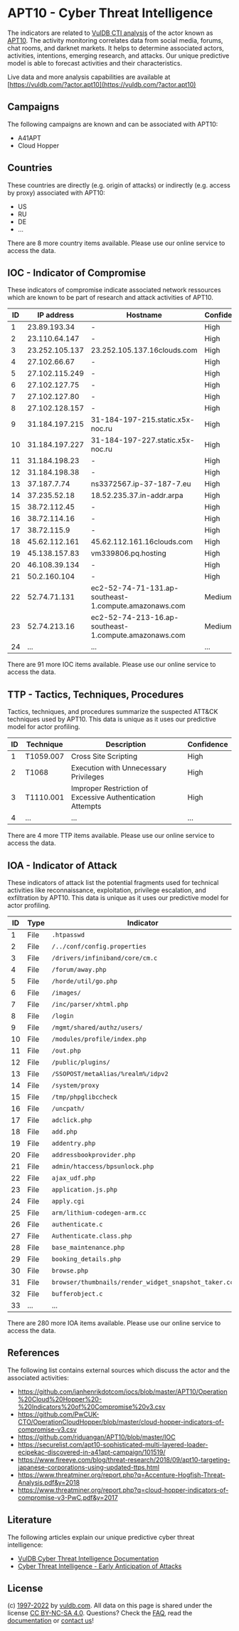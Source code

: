 # APT10 - Cyber Threat Intelligence

The indicators are related to [VulDB CTI analysis](https://vuldb.com/?kb.cti) of the actor known as [APT10](https://vuldb.com/?actor.apt10). The activity monitoring correlates data from social media, forums, chat rooms, and darknet markets. It helps to determine associated actors, activities, intentions, emerging research, and attacks. Our unique predictive model is able to forecast activities and their characteristics.

Live data and more analysis capabilities are available at [https://vuldb.com/?actor.apt10](https://vuldb.com/?actor.apt10)

## Campaigns

The following campaigns are known and can be associated with APT10:

* A41APT
* Cloud Hopper

## Countries

These countries are directly (e.g. origin of attacks) or indirectly (e.g. access by proxy) associated with APT10:

* US
* RU
* DE
* ...

There are 8 more country items available. Please use our online service to access the data.

## IOC - Indicator of Compromise

These indicators of compromise indicate associated network ressources which are known to be part of research and attack activities of APT10.

ID | IP address | Hostname | Confidence
-- | ---------- | -------- | ----------
1 | 23.89.193.34 | - | High
2 | 23.110.64.147 | - | High
3 | 23.252.105.137 | 23.252.105.137.16clouds.com | High
4 | 27.102.66.67 | - | High
5 | 27.102.115.249 | - | High
6 | 27.102.127.75 | - | High
7 | 27.102.127.80 | - | High
8 | 27.102.128.157 | - | High
9 | 31.184.197.215 | 31-184-197-215.static.x5x-noc.ru | High
10 | 31.184.197.227 | 31-184-197-227.static.x5x-noc.ru | High
11 | 31.184.198.23 | - | High
12 | 31.184.198.38 | - | High
13 | 37.187.7.74 | ns3372567.ip-37-187-7.eu | High
14 | 37.235.52.18 | 18.52.235.37.in-addr.arpa | High
15 | 38.72.112.45 | - | High
16 | 38.72.114.16 | - | High
17 | 38.72.115.9 | - | High
18 | 45.62.112.161 | 45.62.112.161.16clouds.com | High
19 | 45.138.157.83 | vm339806.pq.hosting | High
20 | 46.108.39.134 | - | High
21 | 50.2.160.104 | - | High
22 | 52.74.71.131 | ec2-52-74-71-131.ap-southeast-1.compute.amazonaws.com | Medium
23 | 52.74.213.16 | ec2-52-74-213-16.ap-southeast-1.compute.amazonaws.com | Medium
24 | ... | ... | ...

There are 91 more IOC items available. Please use our online service to access the data.

## TTP - Tactics, Techniques, Procedures

Tactics, techniques, and procedures summarize the suspected ATT&CK techniques used by APT10. This data is unique as it uses our predictive model for actor profiling.

ID | Technique | Description | Confidence
-- | --------- | ----------- | ----------
1 | T1059.007 | Cross Site Scripting | High
2 | T1068 | Execution with Unnecessary Privileges | High
3 | T1110.001 | Improper Restriction of Excessive Authentication Attempts | High
4 | ... | ... | ...

There are 4 more TTP items available. Please use our online service to access the data.

## IOA - Indicator of Attack

These indicators of attack list the potential fragments used for technical activities like reconnaissance, exploitation, privilege escalation, and exfiltration by APT10. This data is unique as it uses our predictive model for actor profiling.

ID | Type | Indicator | Confidence
-- | ---- | --------- | ----------
1 | File | `.htpasswd` | Medium
2 | File | `/../conf/config.properties` | High
3 | File | `/drivers/infiniband/core/cm.c` | High
4 | File | `/forum/away.php` | High
5 | File | `/horde/util/go.php` | High
6 | File | `/images/` | Medium
7 | File | `/inc/parser/xhtml.php` | High
8 | File | `/login` | Low
9 | File | `/mgmt/shared/authz/users/` | High
10 | File | `/modules/profile/index.php` | High
11 | File | `/out.php` | Medium
12 | File | `/public/plugins/` | High
13 | File | `/SSOPOST/metaAlias/%realm%/idpv2` | High
14 | File | `/system/proxy` | High
15 | File | `/tmp/phpglibccheck` | High
16 | File | `/uncpath/` | Medium
17 | File | `adclick.php` | Medium
18 | File | `add.php` | Low
19 | File | `addentry.php` | Medium
20 | File | `addressbookprovider.php` | High
21 | File | `admin/htaccess/bpsunlock.php` | High
22 | File | `ajax_udf.php` | Medium
23 | File | `application.js.php` | High
24 | File | `apply.cgi` | Medium
25 | File | `arm/lithium-codegen-arm.cc` | High
26 | File | `authenticate.c` | High
27 | File | `Authenticate.class.php` | High
28 | File | `base_maintenance.php` | High
29 | File | `booking_details.php` | High
30 | File | `browse.php` | Medium
31 | File | `browser/thumbnails/render_widget_snapshot_taker.cc` | High
32 | File | `bufferobject.c` | High
33 | ... | ... | ...

There are 280 more IOA items available. Please use our online service to access the data.

## References

The following list contains external sources which discuss the actor and the associated activities:

* https://github.com/janhenrikdotcom/iocs/blob/master/APT10/Operation%20Cloud%20Hopper%20-%20Indicators%20of%20Compromise%20v3.csv
* https://github.com/PwCUK-CTO/OperationCloudHopper/blob/master/cloud-hopper-indicators-of-compromise-v3.csv
* https://github.com/riduangan/APT10/blob/master/IOC
* https://securelist.com/apt10-sophisticated-multi-layered-loader-ecipekac-discovered-in-a41apt-campaign/101519/
* https://www.fireeye.com/blog/threat-research/2018/09/apt10-targeting-japanese-corporations-using-updated-ttps.html
* https://www.threatminer.org/report.php?q=Accenture-Hogfish-Threat-Analysis.pdf&y=2018
* https://www.threatminer.org/report.php?q=cloud-hopper-indicators-of-compromise-v3-PwC.pdf&y=2017

## Literature

The following articles explain our unique predictive cyber threat intelligence:

* [VulDB Cyber Threat Intelligence Documentation](https://vuldb.com/?kb.cti)
* [Cyber Threat Intelligence - Early Anticipation of Attacks](https://www.scip.ch/en/?labs.20201022)

## License

(c) [1997-2022](https://vuldb.com/?kb.changelog) by [vuldb.com](https://vuldb.com/?kb.about). All data on this page is shared under the license [CC BY-NC-SA 4.0](https://creativecommons.org/licenses/by-nc-sa/4.0/). Questions? Check the [FAQ](https://vuldb.com/?kb.faq), read the [documentation](https://vuldb.com/?kb) or [contact us](https://vuldb.com/?contact)!
